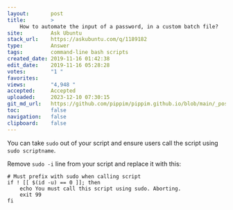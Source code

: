 ```yaml
---
layout:       post
title:        >
    How to automate the input of a password, in a custom batch file?
site:         Ask Ubuntu
stack_url:    https://askubuntu.com/q/1189182
type:         Answer
tags:         command-line bash scripts
created_date: 2019-11-16 01:42:38
edit_date:    2019-11-16 05:28:28
votes:        "1 "
favorites:    
views:        "4,948 "
accepted:     Accepted
uploaded:     2023-12-10 07:30:15
git_md_url:   https://github.com/pippim/pippim.github.io/blob/main/_posts/2019/2019-11-16-How-to-automate-the-input-of-a-password_-in-a-custom-batch-file_.md
toc:          false
navigation:   false
clipboard:    false
---
```


You can take `sudo` out of your script and ensure users call the script using `sudo scriptname`.

Remove `sudo -i` line from your script and replace it with this:

``` 
# Must prefix with sudo when calling script
if ! [[ $(id -u) == 0 ]]; then
    echo You must call this script using sudo. Aborting.
    exit 99
fi
```
